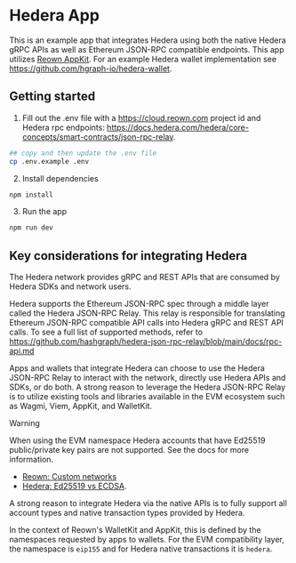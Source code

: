 # Hedera App

This is an example app that integrates Hedera using both the native Hedera gRPC APIs as well as
Ethereum JSON-RPC compatible endpoints. This app utilizes
[Reown AppKit](https://docs.reown.com/appkit/overview). For an example Hedera wallet
implementation see <https://github.com/hgraph-io/hedera-wallet>.

## Getting started

1. Fill out the .env file with a <https://cloud.reown.com> project id and Hedera rpc endpoints:
   <https://docs.hedera.com/hedera/core-concepts/smart-contracts/json-rpc-relay>.

```sh
## copy and then update the .env file
cp .env.example .env
```

2. Install dependencies

```sh
npm install
```

3. Run the app

```sh
npm run dev
```

## Key considerations for integrating Hedera

The Hedera network provides gRPC and REST APIs that are consumed by Hedera SDKs and network
users.

Hedera supports the Ethereum JSON-RPC spec through a middle layer called the Hedera JSON-RPC
Relay. This relay is responsible for translating Ethereum JSON-RPC compatible API calls into
Hedera gRPC and REST API calls. To see a full list of supported methods, refer to
<https://github.com/hashgraph/hedera-json-rpc-relay/blob/main/docs/rpc-api.md>

Apps and wallets that integrate Hedera can choose to use the Hedera JSON-RPC Relay to interact
with the network, directly use Hedera APIs and SDKs, or do both. A strong reason to leverage the
Hedera JSON-RPC Relay is to utilize existing tools and libraries available in the EVM ecosystem
such as Wagmi, Viem, AppKit, and WalletKit.

> [!WARNING]
>
> When using the EVM namespace Hedera accounts that have Ed25519 public/private key pairs are
> not supported. See the docs for more information.
>
> - [Reown: Custom networks](https://docs.reown.com/appkit/react/core/custom-networks#1-adding-your-chain-to-viem%E2%80%99s-directory-recommended)
> - [Hedera: Ed25519 vs ECDSA](https://docs.hedera.com/hedera/core-concepts/keys-and-signatures#choosing-between-ecdsa-and-ed25519-keys).

A strong reason to integrate Hedera via the native APIs is to fully support all account types
and native transaction types provided by Hedera.

In the context of Reown's WalletKit and AppKit, this is defined by the namespaces requested by
apps to wallets. For the EVM compatibility layer, the namespace is `eip155` and for Hedera
native transactions it is `hedera`.

